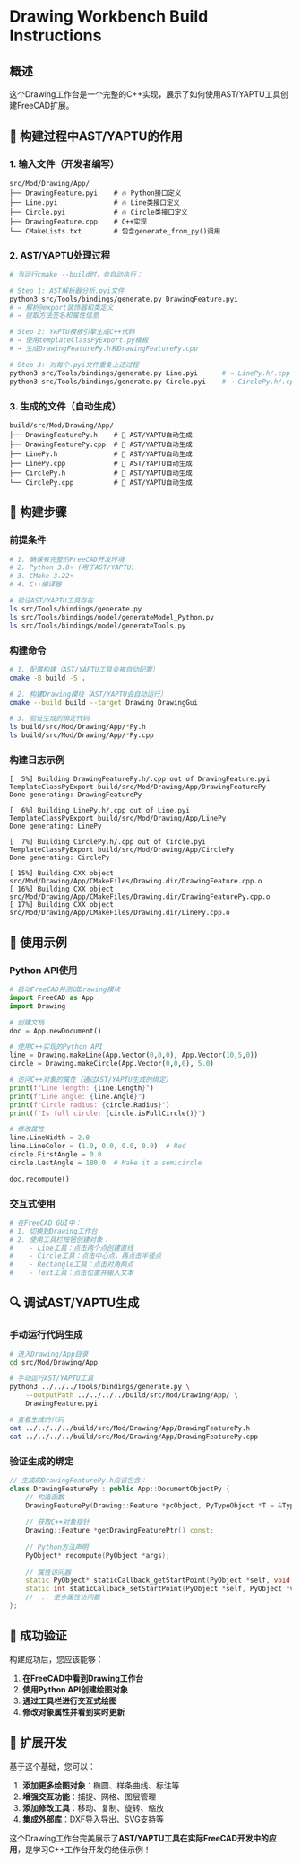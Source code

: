 # Drawing Workbench Build Instructions

## 概述

这个Drawing工作台是一个完整的C++实现，展示了如何使用AST/YAPTU工具创建FreeCAD扩展。

## 🔧 构建过程中AST/YAPTU的作用

### 1. 输入文件（开发者编写）
```
src/Mod/Drawing/App/
├── DrawingFeature.pyi    # 🔥 Python接口定义
├── Line.pyi              # 🔥 Line类接口定义  
├── Circle.pyi            # 🔥 Circle类接口定义
├── DrawingFeature.cpp    # C++实现
└── CMakeLists.txt        # 包含generate_from_py()调用
```

### 2. AST/YAPTU处理过程
```bash
# 当运行cmake --build时，会自动执行：

# Step 1: AST解析器分析.pyi文件
python3 src/Tools/bindings/generate.py DrawingFeature.pyi
# → 解析@export装饰器和类定义
# → 提取方法签名和属性信息

# Step 2: YAPTU模板引擎生成C++代码
# → 使用templateClassPyExport.py模板
# → 生成DrawingFeaturePy.h和DrawingFeaturePy.cpp

# Step 3: 对每个.pyi文件重复上述过程
python3 src/Tools/bindings/generate.py Line.pyi      # → LinePy.h/.cpp
python3 src/Tools/bindings/generate.py Circle.pyi    # → CirclePy.h/.cpp
```

### 3. 生成的文件（自动生成）
```
build/src/Mod/Drawing/App/
├── DrawingFeaturePy.h    # 🤖 AST/YAPTU自动生成
├── DrawingFeaturePy.cpp  # 🤖 AST/YAPTU自动生成
├── LinePy.h              # 🤖 AST/YAPTU自动生成
├── LinePy.cpp            # 🤖 AST/YAPTU自动生成
├── CirclePy.h            # 🤖 AST/YAPTU自动生成
└── CirclePy.cpp          # 🤖 AST/YAPTU自动生成
```

## 🚀 构建步骤

### 前提条件
```bash
# 1. 确保有完整的FreeCAD开发环境
# 2. Python 3.8+ (用于AST/YAPTU)
# 3. CMake 3.22+
# 4. C++编译器

# 验证AST/YAPTU工具存在
ls src/Tools/bindings/generate.py
ls src/Tools/bindings/model/generateModel_Python.py
ls src/Tools/bindings/model/generateTools.py
```

### 构建命令
```bash
# 1. 配置构建（AST/YAPTU工具会被自动配置）
cmake -B build -S .

# 2. 构建Drawing模块（AST/YAPTU会自动运行）
cmake --build build --target Drawing DrawingGui

# 3. 验证生成的绑定代码
ls build/src/Mod/Drawing/App/*Py.h
ls build/src/Mod/Drawing/App/*Py.cpp
```

### 构建日志示例
```
[  5%] Building DrawingFeaturePy.h/.cpp out of DrawingFeature.pyi
TemplateClassPyExport build/src/Mod/Drawing/App/DrawingFeaturePy
Done generating: DrawingFeaturePy

[  6%] Building LinePy.h/.cpp out of Line.pyi  
TemplateClassPyExport build/src/Mod/Drawing/App/LinePy
Done generating: LinePy

[  7%] Building CirclePy.h/.cpp out of Circle.pyi
TemplateClassPyExport build/src/Mod/Drawing/App/CirclePy  
Done generating: CirclePy

[ 15%] Building CXX object src/Mod/Drawing/App/CMakeFiles/Drawing.dir/DrawingFeature.cpp.o
[ 16%] Building CXX object src/Mod/Drawing/App/CMakeFiles/Drawing.dir/DrawingFeaturePy.cpp.o
[ 17%] Building CXX object src/Mod/Drawing/App/CMakeFiles/Drawing.dir/LinePy.cpp.o
```

## 🎯 使用示例

### Python API使用
```python
# 启动FreeCAD并测试Drawing模块
import FreeCAD as App
import Drawing

# 创建文档
doc = App.newDocument()

# 使用C++实现的Python API
line = Drawing.makeLine(App.Vector(0,0,0), App.Vector(10,5,0))
circle = Drawing.makeCircle(App.Vector(0,0,0), 5.0)

# 访问C++对象的属性（通过AST/YAPTU生成的绑定）
print(f"Line length: {line.Length}")
print(f"Line angle: {line.Angle}")
print(f"Circle radius: {circle.Radius}")
print(f"Is full circle: {circle.isFullCircle()}")

# 修改属性
line.LineWidth = 2.0
line.LineColor = (1.0, 0.0, 0.0, 0.0)  # Red
circle.FirstAngle = 0.0
circle.LastAngle = 180.0  # Make it a semicircle

doc.recompute()
```

### 交互式使用
```python
# 在FreeCAD GUI中：
# 1. 切换到Drawing工作台
# 2. 使用工具栏按钮创建对象：
#    - Line工具：点击两个点创建直线
#    - Circle工具：点击中心点，再点击半径点
#    - Rectangle工具：点击对角两点
#    - Text工具：点击位置并输入文本
```

## 🔍 调试AST/YAPTU生成

### 手动运行代码生成
```bash
# 进入Drawing/App目录
cd src/Mod/Drawing/App

# 手动运行AST/YAPTU工具
python3 ../../../Tools/bindings/generate.py \
    --outputPath ../../../../build/src/Mod/Drawing/App/ \
    DrawingFeature.pyi

# 查看生成的代码
cat ../../../../build/src/Mod/Drawing/App/DrawingFeaturePy.h
cat ../../../../build/src/Mod/Drawing/App/DrawingFeaturePy.cpp
```

### 验证生成的绑定
```cpp
// 生成的DrawingFeaturePy.h应该包含：
class DrawingFeaturePy : public App::DocumentObjectPy {
    // 构造函数
    DrawingFeaturePy(Drawing::Feature *pcObject, PyTypeObject *T = &Type);
    
    // 获取C++对象指针
    Drawing::Feature *getDrawingFeaturePtr() const;
    
    // Python方法声明
    PyObject* recompute(PyObject *args);
    
    // 属性访问器
    static PyObject* staticCallback_getStartPoint(PyObject *self, void *closure);
    static int staticCallback_setStartPoint(PyObject *self, PyObject *value, void *closure);
    // ... 更多属性访问器
};
```

## 🎉 成功验证

构建成功后，您应该能够：

1. **在FreeCAD中看到Drawing工作台**
2. **使用Python API创建绘图对象**
3. **通过工具栏进行交互式绘图**
4. **修改对象属性并看到实时更新**

## 🚀 扩展开发

基于这个基础，您可以：

1. **添加更多绘图对象**：椭圆、样条曲线、标注等
2. **增强交互功能**：捕捉、网格、图层管理
3. **添加修改工具**：移动、复制、旋转、缩放
4. **集成外部库**：DXF导入导出、SVG支持等

这个Drawing工作台完美展示了**AST/YAPTU工具在实际FreeCAD开发中的应用**，是学习C++工作台开发的绝佳示例！
